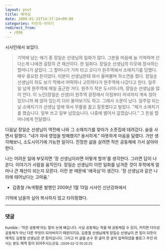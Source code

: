 ```yaml
---
layout: post
title: 애국심
date: 2009-01-21T14:37:24+09:00
categories: 타인의-이야기
redirect_from:
  - /896
---
```


시사인에서 보았다.

> 기억에 남는 얘기 중 장일순 선생님의 일화가 많다. 그분을 마음에 늘 기억하며 산다는게 나에겐 굉장히 큰 재산이다. 한 일화다. 장일순 선생님의 이웃에 장사하는 할머니가 살았다. 그 할머니가 기차 타고 오다가 원주역에서 소매치기를 당했다. 매우 중요한 돈이었다. 이분이 선생님한테 와서 울며불며 하소연을 했다. 장일순 선생님이 하도 보기 딱해서 어떡하나 고민하다가 원주역에 나갔다고 한다. 일주일 넘게 원주역에 매일 출근한 거다. 원주가 작은 도시이니까, 장일순 선생님을 많이 안다. 이 노인(장일순 선생)이 원주역 광장에서 아침부터 저녁까지 계속 앉아 있으니까 왜 앉아 있는지 더러 물어보기도 하고. 그래서 소문이 났다. 일주일 되는 날 소매치기가 선생님 앞에 와서 무릎을 꿇고 잘못했다고 빌었다. "제가 소매치기를 했습니다. 일부 쓰고 일부 남았습니다. 나중에 벌어서 갚겠습니다." 그 돈을 할머니에게 전달했다.

다음날 장일순 선생님이 역전에 나와 그 소매치기를 찾아가 소줏집에 데려갔다. 술을 사면서 말했다. "내가 자네 영업을 방해했지? 용서하게." 따뜻하게 마음을 달랬다. 가만 생각해보니, 소도시이기에 가능한 일이다. 진정한 삶을 살려면 작은 공동체에 가서 살아야 한다.

나는 어려운 일에 부딪히면 '장 선생님이라면 어떻게 할까'를 생각한다. 그러면 답이 나온다. 이야기가 사람을 움직인다. 장일순 선생님이 이런 일화를 남겨준 것이 후학에게 얼마나 큰 재산이 되는지 모른다. 이런 분 때문에 '애국심'이 생긴다. '장 선생님과 같은 나라에 태어났다는 고마움.'

- 김종철 /녹색평론 발행인 2009년 1월 13일 시사인 신년강좌에서

기억에 남을까 싶어 복사하지 않고 타이핑했다.

* * *

### 댓글



<!--- cmt:1185 --->
<!--- mail: --->
<!--- parent:0 --->

<small>humble : '작은 공동체'라는 말이 눈에 배깁니다. 사실 공동체는 작을 때 공동체일 수 있지, 커지면 더이상 공동체가 아닌 다른 무엇이 되어버리기 때문이지요.     김종철 선생님에게 장일순 선생님이 큰 힘이 되듯이 제게도 김종철 선생님은 큰 힘이십니다. 그리고 이 글을 손수 한 글자 한 글자 입력하셨을 블로그 주인 되시는 분도 제게 힘이 되어주시는군요. <small>(2009-02-12 05:32:21)</small></small>

